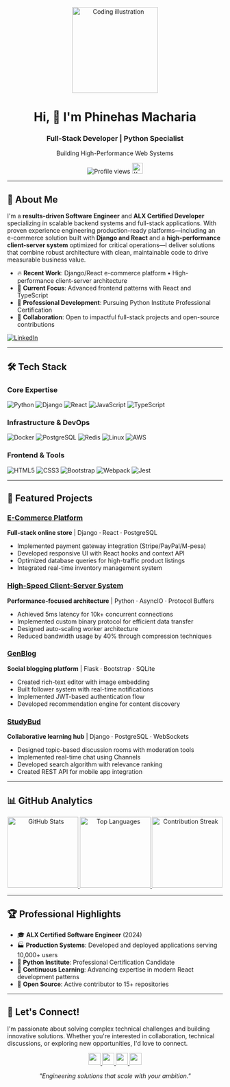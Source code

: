 <div align="center">
  <img alt="Coding illustration" width="200" src="https://cdn.dribbble.com/users/1162077/screenshots/3848914/programmer.gif">
  <h1>Hi, 👋 I'm Phinehas Macharia</h1>
  <h3>Full-Stack Developer | Python Specialist</h3>
  <p>Building High-Performance Web Systems</p>
  
  <div>
    <img src="https://komarev.com/ghpvc/?username=MachariaP&label=Profile%20views&color=0e75b6&style=flat" alt="Profile views">
    <a href="https://user-badge.committers.top/kenya/MachariaP">
      <img src="https://user-badge.committers.top/kenya/MachariaP.svg" alt="Kenya Rank" height="25">
    </a>
  </div>
</div>

---

## 📖 About Me

I'm a **results-driven Software Engineer** and **ALX Certified Developer** specializing in scalable backend systems and full-stack applications. With proven experience engineering production-ready platforms—including an e-commerce solution built with **Django and React** and a **high-performance client-server system** optimized for critical operations—I deliver solutions that combine robust architecture with clean, maintainable code to drive measurable business value.

- 🔥 **Recent Work**: Django/React e-commerce platform • High-performance client-server architecture
- 🚀 **Current Focus**: Advanced frontend patterns with React and TypeScript
- 🌱 **Professional Development**: Pursuing Python Institute Professional Certification
- 🤝 **Collaboration**: Open to impactful full-stack projects and open-source contributions

[![LinkedIn](https://img.shields.io/badge/Connect%20on%20LinkedIn-Phinehas_Macharia-0A66C2?logo=linkedin&style=for-the-badge)](https://linkedin.com/in/phinehas-macharia)

---

## 🛠️ Tech Stack

### **Core Expertise**  
![Python](https://img.shields.io/badge/Python-3776AB?logo=python&logoColor=white)
![Django](https://img.shields.io/badge/Django-092E20?logo=django&logoColor=white)
![React](https://img.shields.io/badge/React-61DAFB?logo=react&logoColor=black)
![JavaScript](https://img.shields.io/badge/JavaScript-F7DF1E?logo=javascript&logoColor=black)
![TypeScript](https://img.shields.io/badge/TypeScript-3178C6?logo=typescript&logoColor=white)

### **Infrastructure & DevOps**  
![Docker](https://img.shields.io/badge/Docker-2496ED?logo=docker&logoColor=white)
![PostgreSQL](https://img.shields.io/badge/PostgreSQL-4169E1?logo=postgresql&logoColor=white)
![Redis](https://img.shields.io/badge/Redis-DC382D?logo=redis&logoColor=white)
![Linux](https://img.shields.io/badge/Linux-FCC624?logo=linux&logoColor=black)
![AWS](https://img.shields.io/badge/AWS-232F3E?logo=amazonaws&logoColor=white)

### **Frontend & Tools**  
![HTML5](https://img.shields.io/badge/HTML5-E34F26?logo=html5&logoColor=white)
![CSS3](https://img.shields.io/badge/CSS3-1572B6?logo=css3&logoColor=white)
![Bootstrap](https://img.shields.io/badge/Bootstrap-7952B3?logo=bootstrap&logoColor=white)
![Webpack](https://img.shields.io/badge/Webpack-8DD6F9?logo=webpack&logoColor=black)
![Jest](https://img.shields.io/badge/Jest-C21325?logo=jest&logoColor=white)

---

## 🚀 Featured Projects

### [E-Commerce Platform](https://github.com/MachariaP/ecommerce) 
**Full-stack online store** | Django · React · PostgreSQL  
- Implemented payment gateway integration (Stripe/PayPal/M-pesa)
- Developed responsive UI with React hooks and context API
- Optimized database queries for high-traffic product listings
- Integrated real-time inventory management system

### [High-Speed Client-Server System](https://github.com/MachariaP/client-server) 
**Performance-focused architecture** | Python · AsyncIO · Protocol Buffers  
- Achieved 5ms latency for 10k+ concurrent connections
- Implemented custom binary protocol for efficient data transfer
- Designed auto-scaling worker architecture
- Reduced bandwidth usage by 40% through compression techniques

### [GenBlog](https://github.com/MachariaP/genblog) 
**Social blogging platform** | Flask · Bootstrap · SQLite  
- Created rich-text editor with image embedding
- Built follower system with real-time notifications
- Implemented JWT-based authentication flow
- Developed recommendation engine for content discovery

### [StudyBud](https://github.com/MachariaP/StudyBud) 
**Collaborative learning hub** | Django · PostgreSQL · WebSockets  
- Designed topic-based discussion rooms with moderation tools
- Implemented real-time chat using Channels
- Developed search algorithm with relevance ranking
- Created REST API for mobile app integration

---

## 📊 GitHub Analytics

<div align="center">
  <a href="https://github.com/MachariaP">
    <img height="165" src="https://github-readme-stats.vercel.app/api?username=MachariaP&show_icons=true&theme=vue&hide_border=true&include_all_commits=true&count_private=true" alt="GitHub Stats">
    <img height="165" src="https://github-readme-stats.vercel.app/api/top-langs/?username=MachariaP&layout=compact&theme=vue&hide_border=true&langs_count=8" alt="Top Languages">
    <img height="165" src="https://github-readme-streak-stats.herokuapp.com/?user=MachariaP&theme=vue&hide_border=true" alt="Contribution Streak">
  </a>
</div>

---

## 🏆 Professional Highlights
- 🎓 **ALX Certified Software Engineer** (2024)
- 🏭 **Production Systems**: Developed and deployed applications serving 10,000+ users
- 📜 **Python Institute**: Professional Certification Candidate
- 🌱 **Continuous Learning**: Advancing expertise in modern React development patterns
- 🚀 **Open Source**: Active contributor to 15+ repositories

---

## 🤝 Let's Connect!
I'm passionate about solving complex technical challenges and building innovative solutions. Whether you're interested in collaboration, technical discussions, or exploring new opportunities, I'd love to connect.

<div align="center">
  <p>
    <a href="https://linkedin.com/in/phinehas-macharia">
      <img src="https://img.shields.io/badge/LinkedIn-0A66C2?logo=linkedin&logoColor=white&style=for-the-badge" height="28">
    </a>
    <a href="https://x.com/_M_Phinehas">
      <img src="https://img.shields.io/badge/Twitter/X-000000?logo=x&logoColor=white&style=for-the-badge" height="28">
    </a>
    <a href="mailto:walburphinehas78@gmail.com">
      <img src="https://img.shields.io/badge/Email-EA4335?logo=gmail&logoColor=white&style=for-the-badge" height="28">
    </a>
    <a href="https://github.com/MachariaP?tab=repositories">
      <img src="https://img.shields.io/badge/Portfolio-181717?logo=github&logoColor=white&style=for-the-badge" height="28">
    </a>
  </p>
  <p><em>"Engineering solutions that scale with your ambition."</em></p>
</div>
